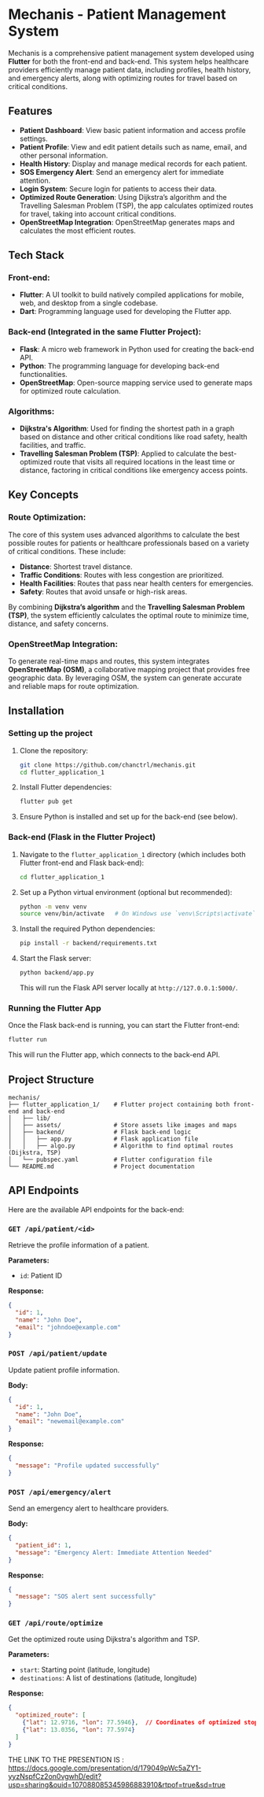 

# Mechanis - Patient Management System

Mechanis is a comprehensive patient management system developed using **Flutter** for both the front-end and back-end. This system helps healthcare providers efficiently manage patient data, including profiles, health history, and emergency alerts, along with optimizing routes for travel based on critical conditions.

## Features

- **Patient Dashboard**: View basic patient information and access profile settings.
- **Patient Profile**: View and edit patient details such as name, email, and other personal information.
- **Health History**: Display and manage medical records for each patient.
- **SOS Emergency Alert**: Send an emergency alert for immediate attention.
- **Login System**: Secure login for patients to access their data.
- **Optimized Route Generation**: Using Dijkstra’s algorithm and the Travelling Salesman Problem (TSP), the app calculates optimized routes for travel, taking into account critical conditions.
- **OpenStreetMap Integration**: OpenStreetMap generates maps and calculates the most efficient routes.

## Tech Stack

### Front-end:
- **Flutter**: A UI toolkit to build natively compiled applications for mobile, web, and desktop from a single codebase.
- **Dart**: Programming language used for developing the Flutter app.

### Back-end (Integrated in the same Flutter Project):
- **Flask**: A micro web framework in Python used for creating the back-end API.
- **Python**: The programming language for developing back-end functionalities.
- **OpenStreetMap**: Open-source mapping service used to generate maps for optimized route calculation.

### Algorithms:
- **Dijkstra's Algorithm**: Used for finding the shortest path in a graph based on distance and other critical conditions like road safety, health facilities, and traffic.
- **Travelling Salesman Problem (TSP)**: Applied to calculate the best-optimized route that visits all required locations in the least time or distance, factoring in critical conditions like emergency access points.

## Key Concepts

### Route Optimization:
The core of this system uses advanced algorithms to calculate the best possible routes for patients or healthcare professionals based on a variety of critical conditions. These include:

- **Distance**: Shortest travel distance.
- **Traffic Conditions**: Routes with less congestion are prioritized.
- **Health Facilities**: Routes that pass near health centers for emergencies.
- **Safety**: Routes that avoid unsafe or high-risk areas.

By combining **Dijkstra’s algorithm** and the **Travelling Salesman Problem (TSP)**, the system efficiently calculates the optimal route to minimize time, distance, and safety concerns.

### OpenStreetMap Integration:
To generate real-time maps and routes, this system integrates **OpenStreetMap (OSM)**, a collaborative mapping project that provides free geographic data. By leveraging OSM, the system can generate accurate and reliable maps for route optimization.

## Installation

### Setting up the project

1. Clone the repository:

    ```bash
    git clone https://github.com/chanctrl/mechanis.git
    cd flutter_application_1
    ```

2. Install Flutter dependencies:

    ```bash
    flutter pub get
    ```

3. Ensure Python is installed and set up for the back-end (see below).

### Back-end (Flask in the Flutter Project)

1. Navigate to the `flutter_application_1` directory (which includes both Flutter front-end and Flask back-end):

    ```bash
    cd flutter_application_1
    ```

2. Set up a Python virtual environment (optional but recommended):

    ```bash
    python -m venv venv
    source venv/bin/activate   # On Windows use `venv\Scripts\activate`
    ```

3. Install the required Python dependencies:

    ```bash
    pip install -r backend/requirements.txt
    ```

4. Start the Flask server:

    ```bash
    python backend/app.py
    ```

    This will run the Flask API server locally at `http://127.0.0.1:5000/`.

### Running the Flutter App

Once the Flask back-end is running, you can start the Flutter front-end:

```bash
flutter run
```

This will run the Flutter app, which connects to the back-end API.

## Project Structure

```
mechanis/
├── flutter_application_1/    # Flutter project containing both front-end and back-end
│   ├── lib/
│   ├── assets/               # Store assets like images and maps
│   ├── backend/              # Flask back-end logic
│   │   ├── app.py            # Flask application file
│   │   ├── algo.py           # Algorithm to find optimal routes (Dijkstra, TSP)  
│   └── pubspec.yaml          # Flutter configuration file
└── README.md                 # Project documentation
```

## API Endpoints

Here are the available API endpoints for the back-end:

### `GET /api/patient/<id>`
Retrieve the profile information of a patient.

**Parameters:**
- `id`: Patient ID

**Response:**
```json
{
  "id": 1,
  "name": "John Doe",
  "email": "johndoe@example.com"
}
```

### `POST /api/patient/update`
Update patient profile information.

**Body:**
```json
{
  "id": 1,
  "name": "John Doe",
  "email": "newemail@example.com"
}
```

**Response:**
```json
{
  "message": "Profile updated successfully"
}
```

### `POST /api/emergency/alert`
Send an emergency alert to healthcare providers.

**Body:**
```json
{
  "patient_id": 1,
  "message": "Emergency Alert: Immediate Attention Needed"
}
```

**Response:**
```json
{
  "message": "SOS alert sent successfully"
}
```

### `GET /api/route/optimize`
Get the optimized route using Dijkstra's algorithm and TSP.

**Parameters:**
- `start`: Starting point (latitude, longitude)
- `destinations`: A list of destinations (latitude, longitude)

**Response:**
```json
{
  "optimized_route": [
    {"lat": 12.9716, "lon": 77.5946},  // Coordinates of optimized stops
    {"lat": 13.0356, "lon": 77.5974}
  ]
}
```

THE LINK TO THE PRESENTION IS :
https://docs.google.com/presentation/d/179049pWc5aZY1-yyzNspfCz2on0vgwhD/edit?usp=sharing&ouid=107088085345986883910&rtpof=true&sd=true
